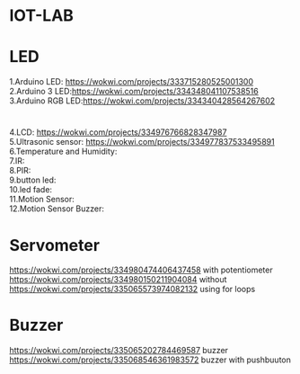 # IOT-LAB

# LED
1.Arduino LED: https://wokwi.com/projects/333715280525001300 <br>
2.Arduino 3 LED:https://wokwi.com/projects/334348041107538516 <br>
3.Arduino RGB LED:https://wokwi.com/projects/334340428564267602 <br>

#
4.LCD: https://wokwi.com/projects/334976766828347987<br>
5.Ultrasonic sensor: https://wokwi.com/projects/334977837533495891<br>
6.Temperature and Humidity:<br>
7.IR:<br>
8.PIR:<br>
9.button led:<br>
10.led fade:<br>
11.Motion Sensor:<br>
12.Motion Sensor Buzzer:<br>


# Servometer
https://wokwi.com/projects/334980474406437458 with potentiometer<br>
https://wokwi.com/projects/334980150211904084 without<br>
https://wokwi.com/projects/335065573974082132 using for loops<br>

# Buzzer
https://wokwi.com/projects/335065202784469587 buzzer<br>
https://wokwi.com/projects/335068546361983572 buzzer with pushbuuton<br>

